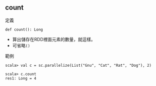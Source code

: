 ## count

定義
```
def count(): Long
```
- 算出儲存在RDD裡面元素的數量，就這樣。
- 可省略```()```

範例
```
scala> val c = sc.parallelize(List("Gnu", "Cat", "Rat", "Dog"), 2)

scala> c.count
res1: Long = 4
```